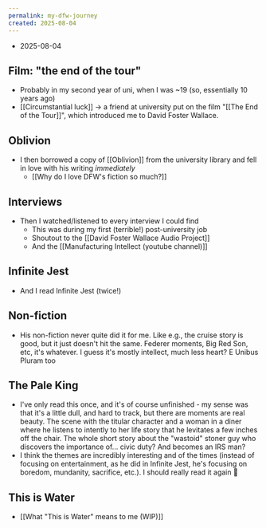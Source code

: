 ```yaml
---
permalink: my-dfw-journey
created: 2025-08-04
---
```

- 2025-08-04
## Film: "the end of the tour"
- Probably in my second year of uni, when I was ~19 (so, essentially 10 years ago)
- [[Circumstantial luck]] → a friend at university put on the film "[[The End of the Tour]]", which introduced me to David Foster Wallace. 
## Oblivion
- I then borrowed a copy of [[Oblivion]] from the university library and fell in love with his writing *immediately*
	- [[Why do I love DFW's fiction so much?]]
## Interviews
- Then I watched/listened to every interview I could find
	- This was during my first (terrible!) post-university job 
	- Shoutout to the [[David Foster Wallace Audio Project]]
	- And the [[Manufacturing Intellect (youtube channel)]] 
## Infinite Jest
- And I read Infinite Jest (twice!)
## Non-fiction
- His non-fiction never quite did it for me. Like e.g., the cruise story is good, but it just doesn't hit the same. Federer moments, Big Red Son, etc, it's whatever. I guess it's mostly intellect, much less heart? E Unibus Pluram too
## The Pale King
- I've only read this once, and it's of course unfinished - my sense was that it's a little dull, and hard to track, but there are moments are real beauty. The scene with the titular character and a woman in a diner where he listens to intently to her life story that he levitates a few inches off the chair. The whole short story about the "wastoid" stoner guy who discovers the importance of... civic duty? And becomes an IRS man? 
- I think the themes are incredibly interesting and of the times (instead of focusing on entertainment, as he did in Infinite Jest, he's focusing on boredom, mundanity, sacrifice, etc.). I should really read it again 👀
## This is Water
- [[What "This is Water" means to me (WIP)]]